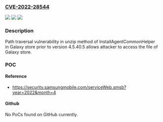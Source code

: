 ### [CVE-2022-28544](https://cve.mitre.org/cgi-bin/cvename.cgi?name=CVE-2022-28544)
![](https://img.shields.io/static/v1?label=Product&message=Galaxy%20Store&color=blue)
![](https://img.shields.io/static/v1?label=Version&message=-%3C%204.5.40.5%20&color=brighgreen)
![](https://img.shields.io/static/v1?label=Vulnerability&message=CWE-22%20Improper%20Limitation%20of%20a%20Pathname%20to%20a%20Restricted%20Directory%20('Path%20Traversal')&color=brighgreen)

### Description

Path traversal vulnerability in unzip method of InstallAgentCommonHelper in Galaxy store prior to version 4.5.40.5 allows attacker to access the file of Galaxy store.

### POC

#### Reference
- https://security.samsungmobile.com/serviceWeb.smsb?year=2022&month=4

#### Github
No PoCs found on GitHub currently.

